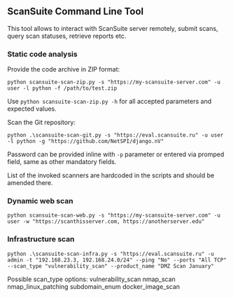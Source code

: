 ## ScanSuite Command Line Tool

This tool allows to interact with ScanSuite server remotely, submit scans, query scan statuses, retrieve reports etc.

### Static code analysis

Provide the code archive in ZIP format:

```
python scansuite-scan-zip.py -s "https://my-scansuite-server.com" -u user -l python -f /path/to/test.zip
```

Use `python scansuite-scan-zip.py -h` for all accepted parameters and expected values.

Scan the Git repository:

```
python .\scansuite-scan-git.py -s "https://eval.scansuite.ru" -u user -l python -g "https://github.com/NetSPI/django.nV"
```

Password can be provided inline with `-p` parameter or entered via promped field, same as other mandatory fields.

List of the invoked scanners are hardcoded in the scripts and should be amended there.

### Dynamic web scan

```
python scansuite-scan-web.py -s "https://my-scansuite-server.com" -u user -w "https://scanthisserver.com, https://anotherserver.edu"

```

### Infrastructure scan

```
python .\scansuite-scan-infra.py -s "https://eval.scansuite.ru" -u admin -t "192.168.23.3, 192.168.24.0/24" --ping "No" --ports "All TCP" --scan_type "vulnerability_scan" --product_name "DMZ Scan January"
```

Possible scan_type options:
vulnerability_scan
nmap_scan
nmap_linux_patching
subdomain_enum
docker_image_scan